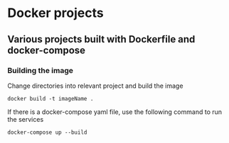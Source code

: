 # Docker projects

## Various projects built with Dockerfile and docker-compose

### Building the image

Change directories into relevant project and build the image

```
docker build -t imageName .
```

If there is a docker-compose yaml file, use the following command to run the services

```
docker-compose up --build
```
